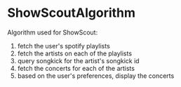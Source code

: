 ShowScoutAlgorithm
==================

Algorithm used for ShowScout:

1) fetch the user's spotify playlists
2) fetch the artists on each of the playlists
3) query songkick for the artist's songkick id
4) fetch the concerts for each of the artists
5) based on the user's preferences, display the concerts
